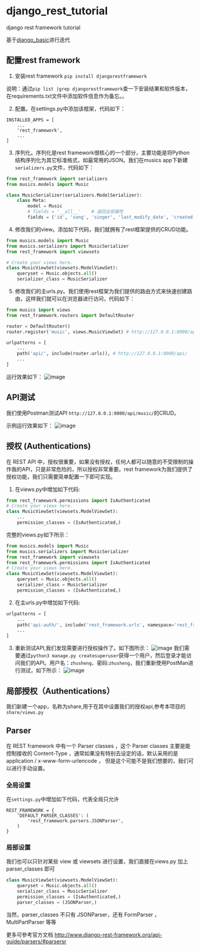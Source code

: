 # django_rest_tutorial
django rest framework tutorial

基于[django_basic](https://github.com/zhusheng/django_basic)进行迭代

## 配置rest framework

1. 安装rest framework
`pip install djangorestframework`

说明：通过`pip list |grep djangorestframework`查一下安装结果和软件版本，在requirements.txt文件中添加软件信息作为备忘。。

2. 配置。在settings.py中添加该框架，代码如下：
```
INSTALLED_APPS = [
    ...
    'rest_framework',
    ...
]
```

3. 序列化。序列化是rest framework很核心的一个部分，主要功能是将Python结构序列化为其它标准格式，如最常用的JSON。我们在musics app下新建`serializers.py`文件，代码如下：

```python
from rest_framework import serializers
from musics.models import Music

class MusicSerializer(serializers.ModelSerializer):
    class Meta:
        model = Music
        # fields = '__all__'    # 返回全部属性
        fields = ('id', 'song', 'singer', 'last_modify_date', 'created')    # 返回自定义的属性
```

4. 修改我们的view。添加如下代码，我们就拥有了rest框架提供的CRUD功能。

```python
from musics.models import Music
from musics.serializers import MusicSerializer
from rest_framework import viewsets

# Create your views here.
class MusicViewSet(viewsets.ModelViewSet):
    queryset = Music.objects.all()
    serializer_class = MusicSerializer
```
5. 修改我们的主urls.py。我们使用rest框架为我们提供的路由方式来快速创建路由，这样我们就可以在浏览器进行访问，代码如下：

```python
from musics import views
from rest_framework.routers import DefaultRouter

router = DefaultRouter()
router.register('music', views.MusicViewSet) # http://127.0.0.1:8000/api/music/

urlpatterns = [
    ...
    path('api/', include(router.urls)), # http://127.0.0.1:8000/api/
    ...
]
```
运行效果如下：
![image](https://raw.githubusercontent.com/zhusheng/blog/master/django/04.png)

## API测试

我们使用Postman测试API `http://127.0.0.1:8000/api/music/`的CRUD。

示例运行效果如下：
![image](https://raw.githubusercontent.com/zhusheng/blog/master/django/05.png)

## 授权 (Authentications)

在 REST API 中，授权很重要，如果没有授权，任何人都可以随意的不受限制的操作我的API，只是非常危险的，所以授权非常重要。rest framework为我们提供了授权功能，我们只需要简单配置一下即可实现。

1. 在views.py中增加如下代码:
```python
from rest_framework.permissions import IsAuthenticated
# Create your views here.
class MusicViewSet(viewsets.ModelViewSet):
    ...
    permission_classes = (IsAuthenticated,)
```
完整的views.py如下所示：
 
```python
from musics.models import Music
from musics.serializers import MusicSerializer
from rest_framework import viewsets
from rest_framework.permissions import IsAuthenticated
# Create your views here.
class MusicViewSet(viewsets.ModelViewSet):
    queryset = Music.objects.all()
    serializer_class = MusicSerializer
    permission_classes = (IsAuthenticated,)
```

2. 在主urls.py中增加如下代码:
```python 
urlpatterns = [
    ...
    path('api-auth/', include('rest_framework.urls', namespace='rest_framework')),
    ...
]
```

3. 重新测试API,我们发现需要进行授权操作了。如下图所示：
![image](https://raw.githubusercontent.com/zhusheng/blog/master/django/06.png)
我们需要通过`python3 manage.py createsuperuser`获得一个用户，然后登录才能访问我们的API。用户名：`zhusheng`、密码:`zhusheng`，我们重新使用PostMan进行测试，如下所示：
![image](https://raw.githubusercontent.com/zhusheng/blog/master/django/07.png)


## 局部授权（Authentications）

我们新建一个app，名称为share,用于在其中设置我们的授权api,参考本项目的`share/views.py`

## Parser

在 REST framework 中有一个 Parser classes ，这个 Parser classes 主要是能控制接收的 Content-Type ，通常如果没有特别去设定的话，默认采用的是application / x-www-form-urlencode ， 但是这个可能不是我们想要的，我们可以进行手动设置。

### 全局设置

在`settings.py`中增加如下代码，代表全局只允许 

```
REST_FRAMEWORK = {
    'DEFAULT_PARSER_CLASSES': (
        'rest_framework.parsers.JSONParser',
    )
}
```

### 局部设置

我们也可以只针对某些 view 或 viewsets 进行设置，我们直接在views.py 加上 parser_classes 即可

```python
class MusicViewSet(viewsets.ModelViewSet):
    queryset = Music.objects.all()
    serializer_class = MusicSerializer
    permission_classes = (IsAuthenticated,)
    parser_classes = (JSONParser,)
```

当然，parser_classes 不只有 JSONParser，还有 FormParser ， MultiPartParser 等等

更多可參考官方文档 http://www.django-rest-framework.org/api-guide/parsers/#parsersr

